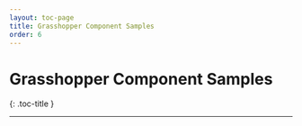 ```yaml
---
layout: toc-page
title: Grasshopper Component Samples
order: 6
---
```


# Grasshopper Component Samples
{: .toc-title }

---
